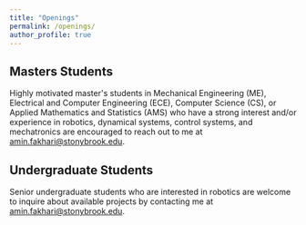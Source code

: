 ```yaml
---
title: "Openings"
permalink: /openings/
author_profile: true
---
```


## Masters Students
Highly motivated master's students in Mechanical Engineering (ME), Electrical and Computer Engineering (ECE), Computer Science (CS), or Applied Mathematics and Statistics (AMS) who have a strong interest and/or experience in robotics, dynamical systems, control systems, and mechatronics are encouraged to reach out to me at [amin.fakhari@stonybrook.edu](amin.fakhari@stonybrook.edu).

## Undergraduate Students
Senior undergraduate students who are interested in robotics are welcome to inquire about available projects by contacting me at [amin.fakhari@stonybrook.edu](amin.fakhari@stonybrook.edu).